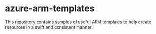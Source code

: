 # azure-arm-templates
This repository contains samples of useful ARM templates to help create resources in a swift and consistent manner.
